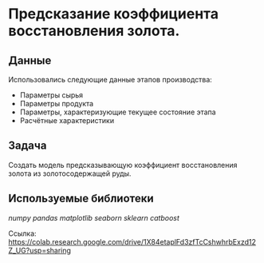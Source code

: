 # Предсказание коэффициента восстановления золота.

## Данные

Использовались следующие данные этапов производства:  
- Параметры сырья
- Параметры продукта
- Параметры, характеризующие текущее состояние этапа
- Расчётные характеристики

## Задача

Создать модель предсказывающую коэффициент восстановления золота из золотосодержащей руды.

## Используемые библиотеки

*numpy* *pandas* *matplotlib* *seaborn* *sklearn* *catboost*

Ссылка: https://colab.research.google.com/drive/1X84etaplFd3zfTcCshwhrbExzd12Z_UG?usp=sharing
